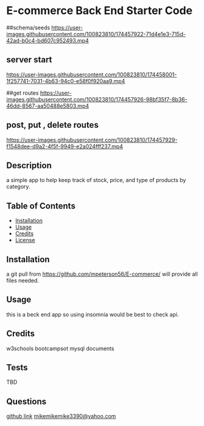 # E-commerce Back End Starter Code

##schema/seeds
https://user-images.githubusercontent.com/100823810/174457922-71d4e1e3-715d-42ad-b0c4-bd607c952493.mp4


## server start
https://user-images.githubusercontent.com/100823810/174458001-1f257741-7031-4b63-94c0-e58f0f920aa9.mp4


##get routes
https://user-images.githubusercontent.com/100823810/174457926-98bf35f7-8b36-46dd-8567-aa50488e5803.mp4


## post, put , delete routes
https://user-images.githubusercontent.com/100823810/174457929-f1548dee-d9a2-4f5f-9949-e2a024fff237.mp4


## Description
a simple app to help keep track of stock, price, and type of products by category.

## Table of Contents
- [Installation](#installation)
- [Usage](#usage)
- [Credits](#credits)
- [License](#license)

## Installation
a git pull from https://github.com/mpeterson56/E-commerce/ will provide all files needed.

## Usage
this is a beck end app so using insomnia would be best to check api.
## Credits
w3schools
bootcampsot
mysql documents




## Tests
TBD

## Questions
[github link](https://github.com/mpeterson56)
mikemikemike3390@yahoo.com
